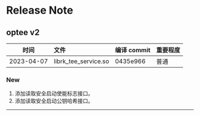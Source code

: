 # Release Note

## optee v2

| 时间       | 文件                 | 编译 commit | 重要程度 |
| ---------- | :------------------- | ----------- | -------- |
| 2023-04-07 | librk_tee_service.so | 0435e966    | 普通     |

### New

1. 添加读取安全启动使能标志接口。
2. 添加读取安全启动公钥哈希接口。

------

